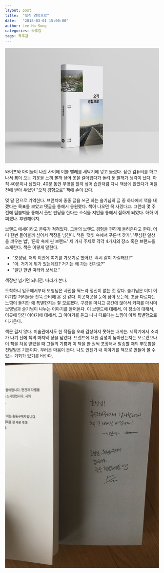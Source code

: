 ```yaml
---
layout: post
title:  "오직 경험으로"
date:   "2018-03-01 15:00:00"
author: Lee Ho Sung
categories: 독후감
tags: 독후감 
---
```


![오직경험으로](/assets/오직경험으로-1.jpg)

와이프와 아이들이 나간 사이에 이불 빨래를 세탁기에 넣고 돌렸다. 잠깐 컴퓨터를 하고 나서 봄이 오는 기운을 느껴 볼까 싶어 옷을 갈아입다가 돌려 둔 빨래가 생각이 났다. 아직 40분이나 남았다. 40분 동안 무엇을 할까 싶어 습관처럼 다시 책상에 앉았다가 며칠 전에 받아 두었던 "[오직 경험으로](https://tumblbug.com/junghakdong_leave)" 책에 손이 갔다.

몇 달 전으로 기억한다. 브런치에 종종 글을 쓰곤 하는 슬기님의 글 중 하나에서 책을 내겠다는 목표를 보았고 댓글을 통해서 응원했다. 책이 나오면 꼭 사겠다고. 그런데 몇 주 전에 텀블벅을 통해서 출판 펀딩을 한다는 소식을 지인을 통해서 접하게 되었다. 하하 어쩌겠나. 후원해야지. 

브랜드 에세이라고 분류가 적혀있다. 그들의 브랜드 경험을 편하게 들려준다고 한다. 어디 한번 들어볼까 싶어서 책장을 넘긴다.
책은 '잿빛 속에서 푸른색 찾기', '무심한 일상을 꺠우는 법', '문학 속에 핀 브랜드' 세 가지 주제로 각각 4가지의 장소 혹은 브랜드를 소개한다. 책은 이렇게 말한다. 

- "호성님. 저희 이번에 여기를 가보기로 했어요. 혹시 같이 가실래요?" 
- "아. 거기에 뭐가 있는데요? 거기는 왜 가는 건가요?"
- "일단 한번 따라와 보세요."

책장만 넘기면 되니깐. 따라가 본다.

도착하니 입구에서부터 보영님은 사진을 찍느라 정신이 없는 것 같다. 슬기님은 이미 이야기할 거리들을 잔뜩 준비해 온 것 같다. 이곳저곳을 눈에 담아 보는데, 조금 다르다는 느낌이 들지만 왜 특별한지는 잘 모르겠다. 구경을 마치고 공간에 앉아서 커피를 마시며 보영님과 슬기님이 나누는 이야기를 들어본다. 이 브랜드에 대해서, 이 장소에 대해서, 이곳에 담긴 이야기에 대해서. 그 이야기를 듣고 나니 다르다는 느낌이 이제 특별함으로 다가온다.

책은 길지 않다. 미술관에서도 한 작품을 오래 감상하지 못하는 내게는. 세탁기에서 소리가 나기 전에 책의 마지막 장을 덮었다.
브랜드에 대한 감성이 높아졌는지는 모르겠으나 이 책을 처음 받았을 때 그들의 기쁨과 이 책을 한 권씩 포장해서 발송할 때의 뿌듯함을 전달받은 기분이다. 부러운 마음이 든다. 나도 언젠가 내 이야기를 책으로 만들어 볼 수 있는 기회가 있기를 바란다.

![저자싸인](/assets/오직경험으로-2.jpg)
